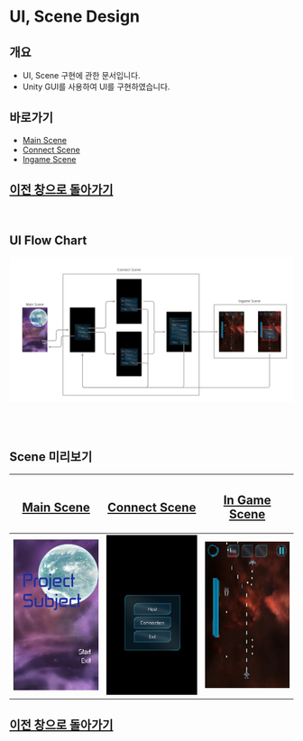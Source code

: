 # UI, Scene Design

## 개요
 - UI, Scene 구현에 관한 문서입니다.
 - Unity GUI를 사용하여 UI를 구현하였습니다.

## 바로가기
 - [Main Scene](https://github.com/shehdrbs123/Dongs-Portfolio/tree/main/UnityProject/NetworkShooting/Description/UI%2C%20Scene/MainScene)
 - [Connect Scene](https://github.com/shehdrbs123/Dongs-Portfolio/tree/main/UnityProject/NetworkShooting/Description/UI%2C%20Scene/Connect%20Scene)
 - [Ingame Scene](https://github.com/shehdrbs123/Dongs-Portfolio/tree/main/UnityProject/NetworkShooting/Description/UI%2C%20Scene/InGameScene)
  
## [이전 창으로 돌아가기](https://github.com/shehdrbs123/Dongs-Portfolio/tree/main/UnityProject/NetworkShooting)
 
<br>

## UI Flow Chart
 ![미리보기](_Image/Scene%20Flow%20Chart.png)

<br>
<br>

## Scene 미리보기

 | [<H2>Main Scene</H2>](https://github.com/shehdrbs123/Dongs-Portfolio/tree/main/UnityProject/NetworkShooting/Description/UI%2C%20Scene/MainScene)|[<H2>Connect Scene</H2>](https://github.com/shehdrbs123/Dongs-Portfolio/tree/main/UnityProject/NetworkShooting/Description/UI%2C%20Scene/Connect%20Scene) |[<H2>In Game Scene</H2>](https://github.com/shehdrbs123/Dongs-Portfolio/tree/main/UnityProject/NetworkShooting/Description/UI%2C%20Scene/InGameScene)|
 |:---:|:---:|:---:|
 | [![미리보기](_Image/main%20Scene.png)](https://github.com/shehdrbs123/Dongs-Portfolio/tree/main/UnityProject/NetworkShooting/Description/UI%2C%20Scene/MainScene) |[![미리보기](_Image/Connect%20Scene%20Main.png)](https://github.com/shehdrbs123/Dongs-Portfolio/tree/main/UnityProject/NetworkShooting/Description/UI%2C%20Scene/Connect%20Scene)|[![미리보기](_Image/Ingame%20Scene.png)](https://github.com/shehdrbs123/Dongs-Portfolio/tree/main/UnityProject/NetworkShooting/Description/UI%2C%20Scene/InGameScene)|


## [이전 창으로 돌아가기](https://github.com/shehdrbs123/Dongs-Portfolio/tree/main/UnityProject/NetworkShooting)